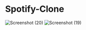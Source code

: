 # Spotify-Clone
![Screenshot (20)](https://github.com/rahul-sahadevan/Spotify-Clone/assets/134208224/cf720cc5-e850-4412-8c78-aef97b61666f)
![Screenshot (19)](https://github.com/rahul-sahadevan/Spotify-Clone/assets/134208224/8cef0c3f-f51d-4064-8638-07d0f6c6bc71)
